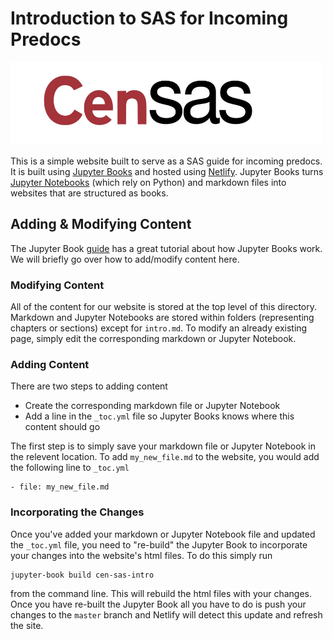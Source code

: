 # Introduction to SAS for Incoming Predocs

<img src="images/censas.png" alt="drawing" width="500"/>

This is a simple website built to serve as a SAS guide for incoming predocs. It is built using [Jupyter Books](https://jupyterbook.org/intro.html) and hosted using [Netlify](https://www.netlify.com/). Jupyter Books turns [Jupyter Notebooks](https://jupyter.org/) (which rely on Python) and markdown files into websites that are structured as books. 

## Adding & Modifying Content

The Jupyter Book [guide](https://jupyterbook.org/start/overview.html) has a great tutorial about how Jupyter Books work. We will briefly go over how to add/modify content here. 

### Modifying Content

All of the content for our website is stored at the top level of this directory. Markdown and Jupyter Notebooks are stored within folders (representing chapters or sections) except for `intro.md`. To modify an already existing page, simply edit the corresponding markdown or Jupyter Notebook. 

### Adding Content

There are two steps to adding content

- Create the corresponding markdown file or Jupyter Notebook
- Add a line in the `_toc.yml` file so Jupyter Books knows where this content should go

The first step is to simply save your markdown file or Jupyter Notebook in the relevent location. To add `my_new_file.md` to the website, you would add the following line to `_toc.yml`

```
- file: my_new_file.md
```

### Incorporating the Changes

Once you've added your markdown or Jupyter Notebook file and updated the `_toc.yml` file, you need to "re-build" the Jupyter Book to incorporate your changes into the website's html files. To do this simply run 

```
jupyter-book build cen-sas-intro
```

from the command line. This will rebuild the html files with your changes. Once you have re-built the Jupyter Book all you have to do is push your changes to the `master` branch and Netlify will detect this update and refresh the site. 
